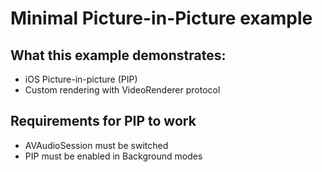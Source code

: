 # Minimal Picture-in-Picture example

## What this example demonstrates:
* iOS Picture-in-picture (PIP)
* Custom rendering with VideoRenderer protocol

## Requirements for PIP to work
* AVAudioSession must be switched
* PIP must be enabled in Background modes
